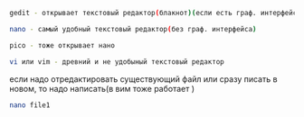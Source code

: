 ```bash 
gedit - открывает текстовый редактор(блакнот)(если есть граф. интерфейс)

nano - самый удобный текстовый редактор(без граф. интерфейса)

pico - тоже открывает нано

vi или vim - древний и не удобыный текстовый редактор
```

если надо отредактировать существующий файл или сразу писать в новом, то надо написать(в вим тоже работает )
```bash
nano file1
```
	